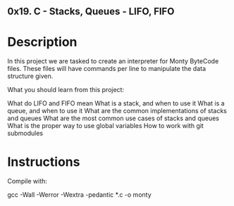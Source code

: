 ## 0x19. C - Stacks, Queues - LIFO, FIFO

# Description

In this project we are tasked to create an interpreter for Monty ByteCode files. These files will have commands per line to manipulate the data structure given.

What you should learn from this project:

What do LIFO and FIFO mean
What is a stack, and when to use it
What is a queue, and when to use it
What are the common implementations of stacks and queues
What are the most common use cases of stacks and queues
What is the proper way to use global variables
How to work with git submodules

# Instructions

Compile with:

gcc -Wall -Werror -Wextra -pedantic *.c -o monty
